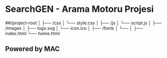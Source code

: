 
# SearchGEN - Arama Motoru Projesi


##/project-root
│
├── /css
│   └── style.css
│
├── /js
│   └── script.js
│
├── /images
│   ├── logo.svg
│   └── icon.ico
│
├── /fonts
│   └── 
│
├── index.html
└── home.html
 
## Powered by MAC
```